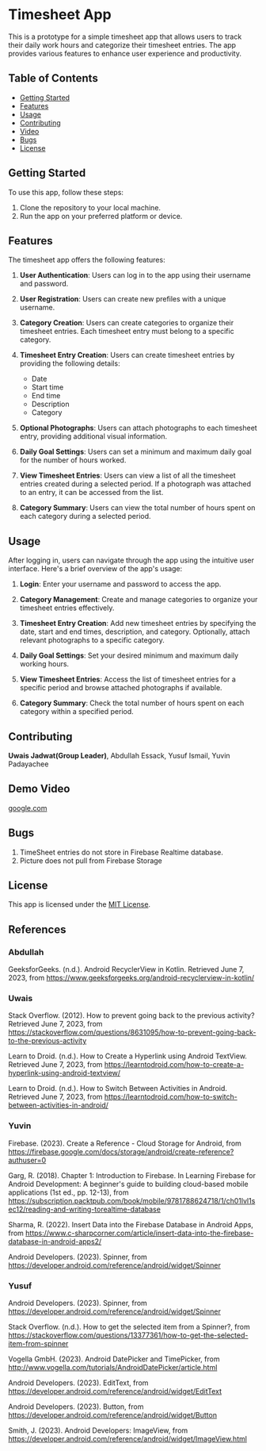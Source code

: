 # Timesheet App

This is a prototype for a simple timesheet app that allows users to track their daily work hours and categorize their timesheet entries. The app provides various features to enhance user experience and productivity.

## Table of Contents
- [Getting Started](#getting-started)
- [Features](#features)
- [Usage](#usage)
- [Contributing](#contributing)
- [Video](#demo-video)
- [Bugs](#Bugs)
- [License](#license)

## Getting Started
To use this app, follow these steps:

1. Clone the repository to your local machine.
3. Run the app on your preferred platform or device.

## Features
The timesheet app offers the following features:

1. **User Authentication**: Users can log in to the app using their username and password.

2. **User Registration**: Users can create new prefiles with a unique username.

3. **Category Creation**: Users can create categories to organize their timesheet entries. Each timesheet entry must belong to a specific category.

3. **Timesheet Entry Creation**: Users can create timesheet entries by providing the following details:
   - Date
   - Start time
   - End time
   - Description
   - Category

4. **Optional Photographs**: Users can attach photographs to each timesheet entry, providing additional visual information.

5. **Daily Goal Settings**: Users can set a minimum and maximum daily goal for the number of hours worked.

6. **View Timesheet Entries**: Users can view a list of all the timesheet entries created during a selected period. If a photograph was attached to an entry, it can be accessed from the list.

7. **Category Summary**: Users can view the total number of hours spent on each category during a selected period.

## Usage
After logging in, users can navigate through the app using the intuitive user interface. Here's a brief overview of the app's usage:

1. **Login**: Enter your username and password to access the app.

2. **Category Management**: Create and manage categories to organize your timesheet entries effectively.

3. **Timesheet Entry Creation**: Add new timesheet entries by specifying the date, start and end times, description, and category. Optionally, attach relevant photographs to a specific category.

4. **Daily Goal Settings**: Set your desired minimum and maximum daily working hours.

5. **View Timesheet Entries**: Access the list of timesheet entries for a specific period and browse attached photographs if available.

6. **Category Summary**: Check the total number of hours spent on each category within a specified period.

## Contributing
**Uwais Jadwat(Group Leader)**, Abdullah Essack, Yusuf Ismail, Yuvin Padayachee

## Demo Video
[google.com](VIDEO)

## Bugs
1. TimeSheet entries do not store in Firebase Realtime database.
2. Picture does not pull from Firebase Storage

## License
This app is licensed under the [MIT License](LICENSE).

## References

### Abdullah
GeeksforGeeks. (n.d.). Android RecyclerView in Kotlin. Retrieved June 7, 2023, from https://www.geeksforgeeks.org/android-recyclerview-in-kotlin/

### Uwais
Stack Overflow. (2012). How to prevent going back to the previous activity? Retrieved June 7, 2023, from 
https://stackoverflow.com/questions/8631095/how-to-prevent-going-back-to-the-previous-activity

Learn to Droid. (n.d.). How to Create a Hyperlink using Android TextView. Retrieved June 7, 2023, from
https://learntodroid.com/how-to-create-a-hyperlink-using-android-textview/

Learn to Droid. (n.d.). How to Switch Between Activities in Android. Retrieved June 7, 2023, from 
https://learntodroid.com/how-to-switch-between-activities-in-android/

### Yuvin
Firebase. (2023). Create a Reference - Cloud Storage for Android, from 
https://firebase.google.com/docs/storage/android/create-reference?authuser=0

Garg, R. (2018). Chapter 1: Introduction to Firebase. In Learning Firebase for Android Development: A beginner's guide to building cloud-based mobile applications (1st ed., pp. 12-13), from https://subscription.packtpub.com/book/mobile/9781788624718/1/ch01lvl1sec12/reading-and-writing-torealtime-database

Sharma, R. (2022). Insert Data into the Firebase Database in Android Apps, from 
https://www.c-sharpcorner.com/article/insert-data-into-the-firebase-database-in-android-apps2/

Android Developers. (2023). Spinner, from
https://developer.android.com/reference/android/widget/Spinner

### Yusuf
Android Developers. (2023). Spinner, from 
https://developer.android.com/reference/android/widget/Spinner

Stack Overflow. (n.d.). How to get the selected item from a Spinner?, from
https://stackoverflow.com/questions/13377361/how-to-get-the-selected-item-from-spinner

Vogella GmbH. (2023). Android DatePicker and TimePicker, from 
http://www.vogella.com/tutorials/AndroidDatePicker/article.html

Android Developers. (2023). EditText, from
https://developer.android.com/reference/android/widget/EditText

Android Developers. (2023). Button, from 
https://developer.android.com/reference/android/widget/Button

Smith, J. (2023). Android Developers: ImageView, from 
https://developer.android.com/reference/android/widget/ImageView.html
